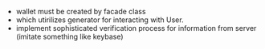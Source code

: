 * wallet must be created by facade class
 * which utirilizes generator for interacting with User.
* implement sophisticated verification process for information from server (imitate something like keybase)
